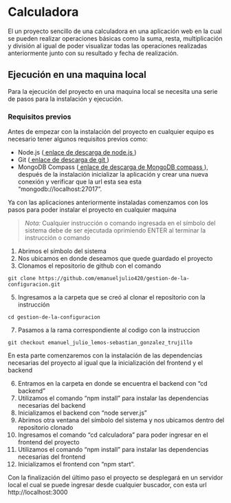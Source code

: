 # Calculadora
El un proyecto sencillo de una calculadora en una aplicación web en la cual se pueden realizar operaciones básicas como la suma, resta, multiplicación y división al igual de poder visualizar todas las operaciones realizadas anteriormente junto con su resultado y fecha de realización.
## Ejecución en una maquina local

Para la ejecución del proyecto en una maquina local se necesita una serie de pasos para la instalación y ejecución.

### Requisitos previos

Antes de empezar con la instalación del proyecto en cualquier equipo es necesario tener algunos requisitos previos como:
-	Node.js ([ enlace de descarga de node.js ](https://nodejs.org/en/download))
-	Git ([ enlace de descarga de git ](https://git-scm.com/downloads))
-	MongoDB Compass ([ enlace de descarga de MongoDB compass ](https://www.mongodb.com/try/download/community)), después de la instalación inicializar la aplicación y crear una nueva conexión y verificar que la url esta sea esta “mongodb://localhost:27017”.

Ya con las aplicaciones anteriormente instaladas comenzamos con los pasos para poder instalar el proyecto en cualquier maquina

>*Nota:* Cualquier instrucción o comando ingresada en el símbolo del sistema debe de ser ejecutada oprimiendo ENTER al terminar la instrucción o comando 

1.	Abrimos el símbolo del sistema
2.	Nos ubicamos en donde deseamos que quede guardado el proyecto
3.	Clonamos el repositorio de github con el comando
   ~~~
git clone https://github.com/emanueljulio420/gestion-de-la-configuracion.git
~~~
5.	Ingresamos a la carpeta que se creó al clonar el repositorio con la instrucción
   ~~~
cd gestion-de-la-configuracion
~~~
7.	Pasamos a la rama correspondiente al codigo con la instruccion
   ~~~
git checkout emanuel_julio_lemos-sebastian_gonzalez_trujillo
~~~

En esta parte comenzaremos con la instalación de las dependencias necesarias del proyecto al igual que la inicialización del frontend y el backend

6.	Entramos en la carpeta en donde se encuentra el backend con “cd backend”
7.	Utilizamos el comando “npm install” para instalar las dependencias necesarias del backend
8.	Inicializamos el backend con “node server.js”
9.	Abrimos otra ventana del símbolo del sistema y nos ubicamos dentro del repositorio clonado
10.	Ingresamos el comando “cd calculadora” para poder ingresar en el frontend del proyecto
11.	Utilizamos el comando “npm install” para instalar las dependencias necesarias del frontend
12.	Inicializamos el frontend con “npm start”.

Con la finalización del último paso el proyecto se desplegará en un servidor local el cual se puede ingresar desde cualquier buscador, con esta url http://localhost:3000

